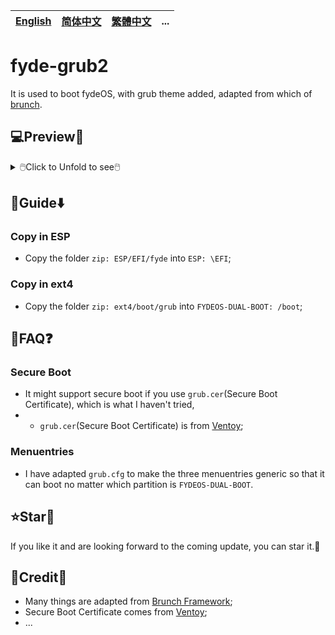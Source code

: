 [English](README.md)|[简体中文](自述文件.md)|[繁體中文](繁體中文.md)|...
--|--|--|--

# fyde-grub2
It is used to boot fydeOS, with grub theme added, adapted from which of [brunch](https://github.com/sebanc/brunch).

## 💻️Preview👀

<details>
<summary>🖱️Click to Unfold to see🖱️</summary>

![image](https://github.com/M-L-P/fyde-grub2/assets/69227436/0d8da192-9718-4d29-b40a-edd2c00530f3)
</details>

## 🧭Guide⬇️

### Copy in ESP
- Copy the folder `zip: ESP/EFI/fyde` into `ESP: \EFI`;


### Copy in ext4
- Copy the folder `zip: ext4/boot/grub` into `FYDEOS-DUAL-BOOT: /boot`;

## 📝FAQ❓️
### Secure Boot
- It might support secure boot if you use `grub.cer`(Secure Boot Certificate), which is what I haven't tried,
- - `grub.cer`(Secure Boot Certificate) is from [Ventoy](https://github.com/ventoy/Ventoy);
### Menuentries
- I have adapted `grub.cfg` to make the three menuentries generic so that it can boot no matter which partition is `FYDEOS-DUAL-BOOT`.

## ⭐Star🌟
If you like it and are looking forward to the coming update, you can star it.💫

## 🎉Credit🎊
- Many things are adapted from [Brunch Framework](https://github.com/sebanc/brunch);
- Secure Boot Certificate comes from [Ventoy](https://github.com/ventoy/Ventoy);
- ...
